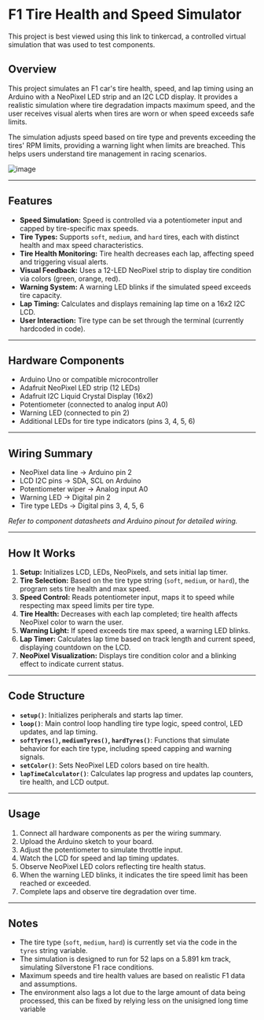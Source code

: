 # F1 Tire Health and Speed Simulator
This project is best viewed using this link to tinkercad, a controlled virtual simulation that was used to test components.
## Overview
This project simulates an F1 car's tire health, speed, and lap timing using an Arduino with a NeoPixel LED strip and an I2C LCD display. It provides a realistic simulation where tire degradation impacts maximum speed, and the user receives visual alerts when tires are worn or when speed exceeds safe limits.

The simulation adjusts speed based on tire type and prevents exceeding the tires' RPM limits, providing a warning light when limits are breached. This helps users understand tire management in racing scenarios.

![image](https://github.com/user-attachments/assets/a60696d8-e0a7-4054-b2b1-1aff0bde3ba8)

---

## Features
- **Speed Simulation:** Speed is controlled via a potentiometer input and capped by tire-specific max speeds.
- **Tire Types:** Supports `soft`, `medium`, and `hard` tires, each with distinct health and max speed characteristics.
- **Tire Health Monitoring:** Tire health decreases each lap, affecting speed and triggering visual alerts.
- **Visual Feedback:** Uses a 12-LED NeoPixel strip to display tire condition via colors (green, orange, red).
- **Warning System:** A warning LED blinks if the simulated speed exceeds tire capacity.
- **Lap Timing:** Calculates and displays remaining lap time on a 16x2 I2C LCD.
- **User Interaction:** Tire type can be set through the terminal (currently hardcoded in code).

---

## Hardware Components
- Arduino Uno or compatible microcontroller
- Adafruit NeoPixel LED strip (12 LEDs)
- Adafruit I2C Liquid Crystal Display (16x2)
- Potentiometer (connected to analog input A0)
- Warning LED (connected to pin 2)
- Additional LEDs for tire type indicators (pins 3, 4, 5, 6)

---

## Wiring Summary
- NeoPixel data line → Arduino pin 2
- LCD I2C pins → SDA, SCL on Arduino
- Potentiometer wiper → Analog input A0
- Warning LED → Digital pin 2
- Tire type LEDs → Digital pins 3, 4, 5, 6

*Refer to component datasheets and Arduino pinout for detailed wiring.*

---

## How It Works
1. **Setup:** Initializes LCD, LEDs, NeoPixels, and sets initial lap timer.
2. **Tire Selection:** Based on the tire type string (`soft`, `medium`, or `hard`), the program sets tire health and max speed.
3. **Speed Control:** Reads potentiometer input, maps it to speed while respecting max speed limits per tire type.
4. **Tire Health:** Decreases with each lap completed; tire health affects NeoPixel color to warn the user.
5. **Warning Light:** If speed exceeds tire max speed, a warning LED blinks.
6. **Lap Timer:** Calculates lap time based on track length and current speed, displaying countdown on the LCD.
7. **NeoPixel Visualization:** Displays tire condition color and a blinking effect to indicate current status.

---

## Code Structure
- **`setup()`**: Initializes peripherals and starts lap timer.
- **`loop()`**: Main control loop handling tire type logic, speed control, LED updates, and lap timing.
- **`softTyres()`, `mediumTyres()`, `hardTyres()`**: Functions that simulate behavior for each tire type, including speed capping and warning signals.
- **`setColor()`**: Sets NeoPixel LED colors based on tire health.
- **`lapTimeCalculator()`**: Calculates lap progress and updates lap counters, tire health, and LCD output.

---

## Usage
1. Connect all hardware components as per the wiring summary.
2. Upload the Arduino sketch to your board.
3. Adjust the potentiometer to simulate throttle input.
4. Watch the LCD for speed and lap timing updates.
5. Observe NeoPixel LED colors reflecting tire health status.
6. When the warning LED blinks, it indicates the tire speed limit has been reached or exceeded.
7. Complete laps and observe tire degradation over time.

---

## Notes
- The tire type (`soft`, `medium`, `hard`) is currently set via the code in the `tyres` string variable.
- The simulation is designed to run for 52 laps on a 5.891 km track, simulating Silverstone F1 race conditions.
- Maximum speeds and tire health values are based on realistic F1 data and assumptions.
- The environment also lags a lot due to the large amount of data being processed, this can be fixed by relying less on the unisigned long time variable

